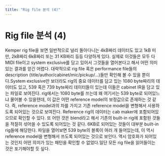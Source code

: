 ```yaml
---
title: "Rig file 분석 (4)"
---
```

# Rig file 분석 (4)

Kemper rig file을 보면 일반적으로 널리 돌아다니는 4kB짜리 데이터도 있고 1kB 미만, 2kB짜리 6kB짜리 또는 31 KB짜리 등등 다양하게 있다. 실제로 이것들은 모두 다 MIDI file이고 system exclusive를 담고 있어서 그것들을 열어본다고 해서 어떤 의미 있는 결과를 얻긴 어렵다. 대략적으로 rig file 혹은 performance file들의 description (title/author/cabinet/mic/pickup/...)들만 확인해 볼 수 있을 뿐이다.System exclusive만 보더라도 rig의 중요 데이터를 담고 있는 1080 byte짜리의 데이터도 있고, 539 혹은 739 byte짜리 데이터들이 있는데 이들은 cabinet IR을 담고 있는 파일로 보여진다. rig에서는 1080 byte를 쓰는데 왜 여기서는 539 byte로 되어있느냐 물어볼 수 있을텐데, 이 값은 어떤 reference model의 보정값으로 존재하는 것 같다. 즉, reference model과의 차를 가지고 기존 reference model을 변형해서 사용하도록 되어있는 것으로 보여진다. Reference rig의 데이터는 cab maker에 포함되어있으므로 확인할 수 있다. 또 어떤 것은 blend라고 해서 기존의 built-in rig에 포함된 것들을 적절히 섞어쓸 수 있도록 되어있는 것 같다. 6KB로 되어있는 것들이 대부분 built-in rig들에 해당한다. 파일을 열어보면 539 byte의 블록이 여러 개 들어있는데, 이 역시 reference model을 변형해서 쓰도록 되어있는 것으로 보인다. 역시 암호화가 되어있는 것인지 어떤 의미가 있는 패턴을 확인할 수 없었다.일단 모든 rig file을 읽어들이는 것은 포기해야할 듯 싶다. 

